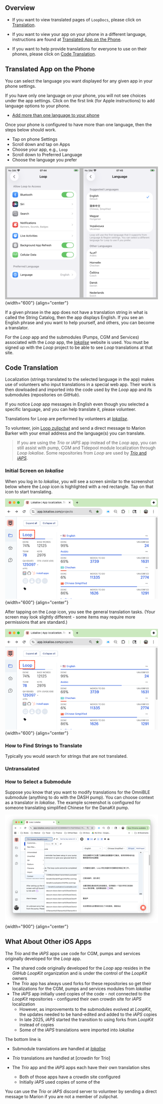## Overview

* If you want to view translated pages of `LoopDocs`, please click on [Translation](../translate.md).

* If you want to view your app on your phone in a different language, instructions are found at [Translated App on the Phone](#translated-app-on-the-phone).

* If you want to help provide translations for everyone to use on their phones, please click on [Code Translation](#code-translation).

## Translated App on the Phone

You can select the language you want displayed for any given app in your phone settings.

If you have only one language on your phone, you will not see choices under the app settings. Click on the first link (for Apple instructions) to add language options to your phone.

* [Add more than one language to your phone](https://support.apple.com/en-us/109358)

Once your phone is configured to have more than one language, then the steps below should work.

* Tap on phone Settings
* Scroll down and tap on Apps
* Choose your app, e.g., `Loop`
* Scroll down to Preferred Language
* Choose the language you prefer

![choose a lanuage for Loop](img/choose-language-for-app.png){width="600"}
{align="center"}

If a given phrase in the app does not have a translation string in what is called the String Catalog, then the app displays English. If you see an English phrase and you want to help yourself, and others, you can become a translator.

For the *Loop* app and the submodules (Pumps, CGM and Services) associated with the *Loop* app, the [*lokalise*](https://app.lokalise.com/projects) website is used. You must be signed up with the *Loop* project to be able to see *Loop* translations at that site.

## Code Translation

Localization (strings translated to the selected language in the app) makes use of volunteers who input translations in a special web app. Their work is then dowloaded and imported into the code used by the *Loop* app and its submodules (repositories on *GitHub*).

If you notice *Loop* app messages in English even though you selected a specific language, and you can help translate it, please volunteer.

Translations for Loop are performed by volunteers at [*lokalise*](https://app.lokalise.com/projects).

To volunteer, join [Loop zulipchat](https://loop.zulipchat.com/) and send a direct message to Marion Barker with your email address and the language(s) you can translate.

> If you are using the *Trio* or *iAPS* app instead of the *Loop* app, you can still assist with pump, CGM and Tidepool module localization through *Loop* *lokalise*. Some repositories from *Loop* are used by [*Trio* and *iAPS*](#what-about-other-ios-apps).



### Initial Screen on *lokalise*

When you log in to *lokalise*, you will see a screen similar to the screenshot below where the *Loop* icon is highlighted with a red rectangle. Tap on that icon to start translating.

![initial screen on opening lokalise](img/lokalise-initial-screen.png){width="600"}
{align="center"}

After tapping on the *Loop* icon, you see the general translation tasks. (Your screen may look slightly different - some items may require more permissions that are standard.)


![initial translation screen on lokalise](img/lokalise-initial-screen.png){width="600"}
{align="center"}


### How to Find Strings to Translate

Typically you would search for strings that are not translated.

### Untransalated

### How to Select a Submodule

Suppose you know that you want to modify translations for the OmniBLE submodule (anything to do with the DASH pump). You can choose context as a translator in *lokalise*. The example screenshot is configured for someone translating simplified Chinese for the DanaKit pump.

![choose a submodule for translation](img/lokalise-by-context-submodule-xcstrings.png){width="900"}
{align="center"}

## What About Other iOS Apps

The *Trio* and the *iAPS* apps use code for CGM, pumps and services originally developed for the *Loop* app.

* The shared code originally developed for the *Loop* app resides in the *GitHub* *LoopKit* organization and is under the control of the *LoopKit* owners
* The *Trio* app has always used forks for these repositories so get their localizations for the CGM, pumps and services modules from *lokalise*
* The *iAPS* app initially used copies of the code - not connected to the *LoopKit* repositories - configured their own crowdin site for *iAPS* localization
    * However, as improvements to the submodules evolved at *LoopKit*, the updates needed to be hand-edited and added to the *iAPS* copies
    * In late 2025, *iAPS* started the transition to using forks from *LoopKit* instead of copies
    * Some of the *iAPS* translations were imported into *lokalise*

The bottom line is

* Submodule translations are handled at [*lokalise*](https://app.lokalise.com/)
* *Trio* translations are handled at [crowdin for Trio]


* The *Trio* app and the *iAPS* apps each have their own translation sites
    * Both of those apps have a crowdin site configured
    * Initially *iAPS* used copies of some of the 

You can use the *Trio* or *iAPS* discord server to volunteer by sending a direct message to Marion if you are not a member of zulipchat.
